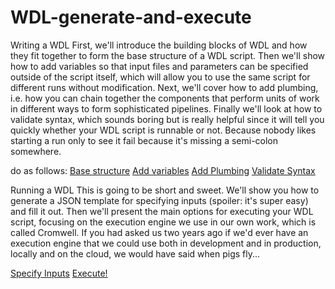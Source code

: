 # WDL-generate-and-execute
Writing a WDL
First, we'll introduce the building blocks of WDL and how they fit together to form the base structure of a WDL script. Then we'll show how to add variables so that input files and parameters can be specified outside of the script itself, which will allow you to use the same script for different runs without modification. Next, we'll cover how to add plumbing, i.e. how you can chain together the components that perform units of work in different ways to form sophisticated pipelines. Finally we'll look at how to validate syntax, which sounds boring but is really helpful since it will tell you quickly whether your WDL script is runnable or not. Because nobody likes starting a run only to see it fail because it's missing a semi-colon somewhere.

do as follows:
[Base structure](https://software.broadinstitute.org/wdl/documentation/structure.php)
[Add variables](https://software.broadinstitute.org/wdl/documentation/variables.php)
[Add Plumbing](https://software.broadinstitute.org/wdl/documentation/plumbing.php)
[Validate Syntax](https://software.broadinstitute.org/wdl/documentation/validation.php)

Running a WDL
This is going to be short and sweet. We'll show you how to generate a JSON template for specifying inputs (spoiler: it's super easy) and fill it out. Then we'll present the main options for executing your WDL script, focusing on the execution engine we use in our own work, which is called Cromwell. If you had asked us two years ago if we'd ever have an execution engine that we could use both in development and in production, locally and on the cloud, we would have said when pigs fly...

[Specify Inputs](https://software.broadinstitute.org/wdl/documentation/inputs.php)
[Execute!](https://software.broadinstitute.org/wdl/documentation/execution.php)
